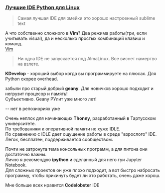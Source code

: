 ### [Лучшие IDE Python для Linux](https://losst.pro/luchshie-ide-python-dlya-linux)
> Самая лучшая IDE для змейки это хорошо настроенный sublime text

А что собственно сложного в **Vim**? Два режима работы(три, если учитывать visual), да и несколько простых комбинаций клавиш и команд.   
[Vim](https://github.com/AV-ghub/Linux/blob/main/007%20%D0%A3%D1%82%D0%B8%D0%BB%D0%B8%D1%82%D1%8B%20%D0%B8%20%D0%9F%D0%9E/Vim/Res.md)

> Ни одна IDE не запускается под AlmaLinux. Все виснет намертво на взлете.

**KDevelop** - хороший выбор когда вы программируете на плюсах. Для Python скорее overhead.

забыли про старый добрый **geany**. Для новичков хорошо подходит и негрузит процесор и память!   
Субъективно. Geany РУлит уже много лет!

-- нет в репозиориях уже

Очень неплох для начинающих **Thonny**, разработанный в Тартусском университете.   
По требованиям к оперативной памяти не хуже IDLE.  
По сравнению с IDLE дает ощущение работы в среде "взрослого" IDE.  
Легок, бесплатен, поддерживается сообществом.

Почти не затронута тема консольных программ, а для питона они достаточно важны.  
Лично я рекомендую **ipython** и сделанный для него гуи Jupyter Notebook.  
Для сложных проектов он уже плохо подходит, а вот быстро набросать программу, чтобы прикинуть будет ли это работать, очень даже хорош.

Мне больше всех нравится **Codelobster** IDE


